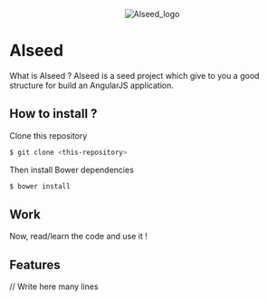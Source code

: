 <p align="center">
  <img src="http://i.imgur.com/gFaUB66.png" alt="Alseed_logo"/>
</p>


# Alseed

What is Alseed ? Alseed is a seed project which give to you a good structure for build an AngularJS application.

## How to install ?

Clone this repository
```sh
$ git clone <this-repository>
```

Then install Bower dependencies

```sh
$ bower install 
```

## Work 

Now, read/learn the code and use it !


## Features

// Write here many lines
